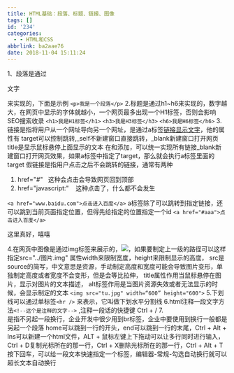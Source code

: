 ```yaml
---
title: HTML基础：段落、标题、链接、图像
tags: []
id: '234'
categories:
  - - HTML和CSS
abbrlink: ba2aae76
date: 2018-11-04 15:11:24
---
```


1、段落是通过<p>文字</p>来实现的，下面是示例 `<p>我是一个段落</p>` 2.标题是通过h1~h6来实现的，数字越大，在网页中显示的字体就越小，一个网页最多出现一个H1标签，否则会影响SEO搜索收录 `<h1>我是H1标签</h1>` `<h3>我是H3标签</h3>` `<h6>我是H6标签</h6>` 3.链接是指将用户从一个网址导向另一个网址，是通过a标签<a href="网址">链接显示文字</a>，他的属性有 target可以控制跳转,\_self不新建窗口直接跳转，\_blank新建窗口打开网页 title是显示鼠标悬停上面显示的文本 在<head>和</head>添加<base target=\_blank>，可以统一实现所有链接\_blank新建窗口打开网页效果，如果a标签中指定了target，那么就会执行a标签里面的target 假链接是指用户点击之后不会跳转的链接，通常有两种

1.  href="#"   这种会点击会导致网页回到顶部
2.  href="javascript:"    这种点击了，什么都不会发生

`<a href="www.baidu.com">点击进入百度</a>` a标签除了可以跳转到指定链接，还可以跳到当前页面指定位置，但得先给指定的位置指定一个id `<a href="#aaa">点击进入百度</a>` <p id="aaa">这里真好，嘻嘻</p> 4.在网页中图像是通过img标签来展示的，<img src="图片"/>，如果要制定上一级的路径可以这样指定src="../图片.img" 属性width来限制宽度，height来限制显示的高度， src是source的简写，中文意思是资源，手动制定高度和宽度可能会导致图片变形，单独制定高度或者宽度不会变形，但是会等比拉伸， title属性作用当鼠标悬停在图片，显示对图片的文本描述， alt标签作用是当图片资源失效或者无法显示的时候，会显示制定的文本 `<img src="tu.jpg" width=“600” height="600">` 5.下划线可以通过单标签`<hr />` 来表示，它叫做下划水平分割线 6.html注释一段文字方法`<!--这个是注释的文字-->` ,注释一段话的快捷键 Ctrl + / 7.<br />是指不另起一段换行，企业开发中很少用到br标签，企业中要使用到换行一般都是另起一个段落 home可以跳到一行的开头，end可以跳到一行的末尾，Ctrl + Alt + Ins可以新建一个html文件，ALT + 鼠标左键上下拖动可以让多行同时进行输入，Ctrl + D复制光标所在的那一行，Ctrl + X删除光标所在的那一行，Ctrl + Alt + T按下回车，可以给一段文本快速指定一个标签，编辑器-常规-勾选自动换行就可以超长文本自动换行